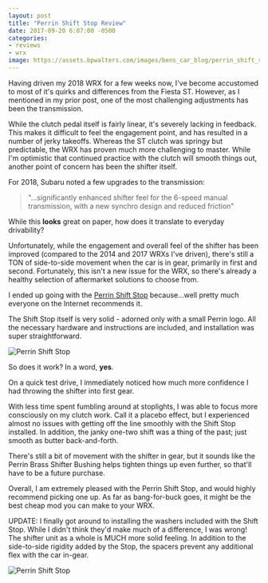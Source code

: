 ```yaml
---
layout: post
title: "Perrin Shift Stop Review"
date: 2017-09-20 6:07:00 -0500
categories:
- reviews
- wrx
image: https://assets.bpwalters.com/images/bens_car_blog/perrin_shift_stop.jpg
---
```


<span class="is-first-letter">H</span>aving driven my 2018 WRX for a few weeks now, I've become accustomed to most of it's quirks and differences from the Fiesta ST.  However, as I mentioned in my prior post, one of the most challenging adjustments has been the transmission.

While the clutch pedal itself is fairly linear, it's severely lacking in feedback.  This makes it difficult to feel the engagement point, and has resulted in a number of jerky takeoffs.  Whereas the ST clutch was springy but predictable, the WRX has proven much more challenging to master.  While I'm optimistic that continued practice with the clutch will smooth things out, another point of concern has been the shifter itself.

For 2018, Subaru noted a few upgrades to the transmission:

<blockquote>"...significantly enhanced shifter feel for the 6-speed manual transmission, with a new synchro design and reduced friction"</blockquote>

While this **looks** great on paper, how does it translate to everyday drivability?

Unfortunately, while the engagement and overall feel of the shifter has been improved (compared to the 2014 and 2017 WRXs I've driven), there's still a TON of side-to-side movement when the car is in gear, primarily in first and second.  Fortunately, this isn't a new issue for the WRX, so there's already a healthy selection of aftermarket solutions to choose from.

I ended up going with the [Perrin Shift Stop](https://www.perrin.com/shop/shifters/shifter-stop) because...well pretty much everyone on the Internet recommends it.

The Shift Stop itself is very solid - adorned only with a small Perrin logo.  All the necessary hardware and instructions are included, and installation was super straightforward.

![Perrin Shift Stop](https://assets.bpwalters.com/images/bens_car_blog/perrin_shift_stop.jpg)

So does it work?  In a word, **yes**.

On a quick test drive, I immediately noticed how much more confidence I had throwing the shifter into first gear.

With less time spent fumbling around at stoplights, I was able to focus more consciously on my clutch work.  Call it a placebo effect, but I experienced almost no issues with getting off the line smoothly with the Shift Stop installed.  In addition, the janky one-two shift was a thing of the past; just smooth as butter back-and-forth.

There's still a bit of movement with the shifter in gear, but it sounds like the Perrin Brass Shifter Bushing helps tighten things up even further, so that'll have to be a future purchase.

Overall, I am extremely pleased with the Perrin Shift Stop, and would highly recommend picking one up.  As far as bang-for-buck goes, it might be the best cheap mod you can make to your WRX.

UPDATE: I finally got around to installing the washers included with the Shift Stop.  While I didn't think they'd make much of a difference, I was wrong!  The shifter unit as a whole is MUCH more solid feeling.  In addition to the side-to-side rigidity added by the Stop, the spacers prevent any additional flex with the car in-gear.

![Perrin Shift Stop](https://assets.bpwalters.com/images/bens_car_blog/perrin_shift_stop_installed.jpg)